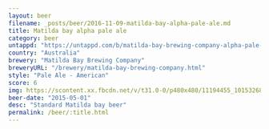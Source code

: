 ```yaml
---
layout: beer
filename: _posts/beer/2016-11-09-matilda-bay-alpha-pale-ale.md
title: Matilda bay alpha pale ale
category: beer
untappd: "https://untappd.com/b/matilda-bay-brewing-company-alpha-pale-ale/11554"
country: "Australia"
brewery: "Matilda Bay Brewing Company"
breweryURL: "/brewery/matilda-bay-brewing-company.html"
style: "Pale Ale - American"
score: 6
img: https://scontent.xx.fbcdn.net/v/t31.0-0/p480x480/11194455_10153268257393745_1308545288385225140_o.jpg?_nc_cat=104&_nc_ohc=wArzBbn8tBYAQl6OKdxjUZX3C15ygUo5kTQVwQbIRwlutSwRy_ihHUd8w&_nc_ht=scontent.xx&oh=7bc0a0dcbc3058c518b1da4b44bd20d7&oe=5E4FA358
beer-date: "2015-05-01"
desc: "Standard Matilda bay beer"
permalink: /beer/:title.html
---
```

